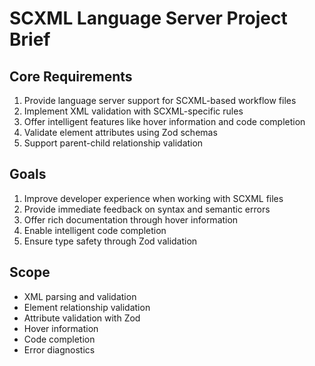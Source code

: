 # SCXML Language Server Project Brief

## Core Requirements

1. Provide language server support for SCXML-based workflow files
2. Implement XML validation with SCXML-specific rules
3. Offer intelligent features like hover information and code completion
4. Validate element attributes using Zod schemas
5. Support parent-child relationship validation

## Goals

1. Improve developer experience when working with SCXML files
2. Provide immediate feedback on syntax and semantic errors
3. Offer rich documentation through hover information
4. Enable intelligent code completion
5. Ensure type safety through Zod validation

## Scope

- XML parsing and validation
- Element relationship validation
- Attribute validation with Zod
- Hover information
- Code completion
- Error diagnostics
